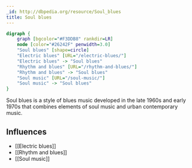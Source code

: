 ```yaml
---
_id: http://dbpedia.org/resource/Soul_blues
title: Soul blues
---
```


```dot
digraph {
	graph [bgcolor="#F3DDB8" rankdir=LR]
	node [color="#26242F" penwidth=3.0]
	"Soul blues" [shape=circle]
	"Electric blues" [URL="/electric-blues/"]
	"Electric blues" -> "Soul blues"
	"Rhythm and blues" [URL="/rhythm-and-blues/"]
	"Rhythm and blues" -> "Soul blues"
	"Soul music" [URL="/soul-music/"]
	"Soul music" -> "Soul blues"
}
```

Soul blues is a style of blues music developed in the late 1960s and early 1970s that combines elements of soul music and urban contemporary music.

## Influences

- [[Electric blues]]
- [[Rhythm and blues]]
- [[Soul music]]
